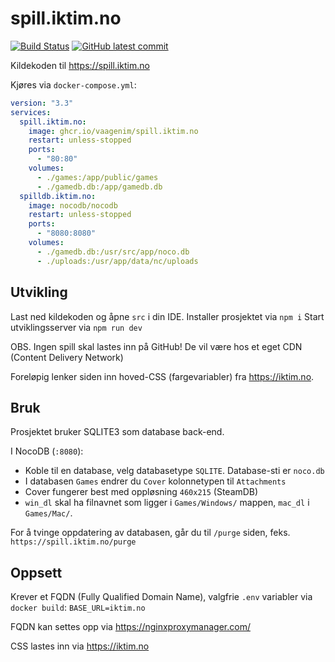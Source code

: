 # spill.iktim.no
[![Build Status](https://img.shields.io/github/workflow/status/VaagenIM/spill.iktim.no/CI)](https://github.com/VaagenIM/spill.iktim.no/)
[![GitHub latest commit](https://img.shields.io/github/last-commit/VaagenIM/spill.iktim.no)](https://github.com/VaagenIM/spill.iktim.no/commit/)

Kildekoden til https://spill.iktim.no

Kjøres via `docker-compose.yml`:
```yaml
version: "3.3"
services:
  spill.iktim.no:
    image: ghcr.io/vaagenim/spill.iktim.no
    restart: unless-stopped
    ports:
      - "80:80"
    volumes:
      - ./games:/app/public/games
      - ./gamedb.db:/app/gamedb.db
  spilldb.iktim.no:
    image: nocodb/nocodb
    restart: unless-stopped
    ports:
      - "8080:8080"
    volumes:
      - ./gamedb.db:/usr/src/app/noco.db
      - ./uploads:/usr/app/data/nc/uploads
```

## Utvikling
Last ned kildekoden og åpne `src` i din IDE.
Installer prosjektet via `npm i`
Start utviklingsserver via `npm run dev`

OBS. Ingen spill skal lastes inn på GitHub! De vil være hos et eget CDN (Content Delivery Network)

Foreløpig lenker siden inn hoved-CSS (fargevariabler) fra https://iktim.no.

## Bruk
Prosjektet bruker SQLITE3 som database back-end.

I NocoDB (`:8080`):
- Koble til en database, velg databasetype `SQLITE`. Database-sti er `noco.db`
- I databasen `Games` endrer du `Cover` kolonnetypen til `Attachments`
- Cover fungerer best med oppløsning `460x215` (SteamDB)
- `win_dl` skal ha filnavnet som ligger i `Games/Windows/` mappen, `mac_dl` i `Games/Mac/`.

For å tvinge oppdatering av databasen, går du til `/purge` siden, feks. `https://spill.iktim.no/purge`

## Oppsett
Krever et FQDN (Fully Qualified Domain Name), valgfrie `.env` variabler via `docker build`:
`BASE_URL=iktim.no`

FQDN kan settes opp via https://nginxproxymanager.com/

CSS lastes inn via https://iktim.no

